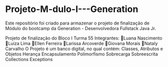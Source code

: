 # Projeto-M-dulo-I---Generation
Este repositório foi criado para armazenar o projeto de finalização de Módulo do bootcamp da Generation - Desenvolvedora Fullstack Java Jr.


Projeto de finalização do Bloco I
Turma 55
Integrantes:
🌼Luana Nascimento
🌼Luiza Lima
🌼Ellen Ferreira
🌼Larissa Arcoverde
🌼Giovana Morais
🌼Nataly Carvalho
O Projeto é um banco digital, no qual contém:
Classes, Atributos e Objetos
Herança
Encapsulamento
Polimorfismo
Sobrecarga
Sobreescrita
Collections
Exceptions

